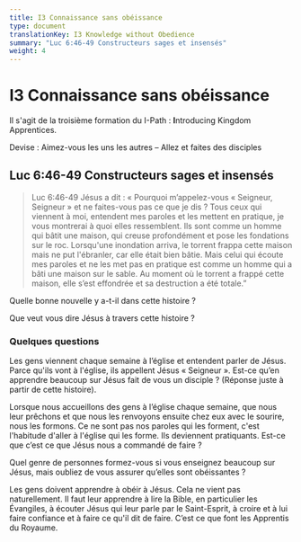 ```yaml
---
title: I3 Connaissance sans obéissance
type: document
translationKey: I3 Knowledge without Obedience
summary: "Luc 6:46-49 Constructeurs sages et insensés"
weight: 4
---
```

# I3 Connaissance sans obéissance

Il s'agit de la troisième formation du I-Path : **I**ntroducing Kingdom Apprentices.

Devise : Aimez-vous les uns les autres – Allez et faites des disciples

## Luc 6:46-49 Constructeurs sages et insensés

>   Luc 6:46-49 Jésus a dit : « Pourquoi m’appelez-vous « Seigneur, Seigneur » et ne faites-vous pas ce que je dis ? Tous ceux qui viennent à moi, entendent mes paroles et les mettent en pratique, je vous montrerai à quoi elles ressemblent. Ils sont comme un homme qui bâtit une maison, qui creuse profondément et pose les fondations sur le roc. Lorsqu'une inondation arriva, le torrent frappa cette maison mais ne put l'ébranler, car elle était bien bâtie. Mais celui qui écoute mes paroles et ne les met pas en pratique est comme un homme qui a bâti une maison sur le sable. Au moment où le torrent a frappé cette maison, elle s’est effondrée et sa destruction a été totale.”

Quelle bonne nouvelle y a-t-il dans cette histoire ?

Que veut vous dire Jésus à travers cette histoire ?

### Quelques questions

Les gens viennent chaque semaine à l’église et entendent parler de Jésus. Parce qu'ils vont à l'église, ils appellent Jésus « Seigneur ». Est-ce qu’en apprendre beaucoup sur Jésus fait de vous un disciple ? (Réponse juste à partir de cette histoire).

Lorsque nous accueillons des gens à l’église chaque semaine, que nous leur prêchons et que nous les renvoyons ensuite chez eux avec le sourire, nous les formons. Ce ne sont pas nos paroles qui les forment, c'est l'habitude d'aller à l'église qui les forme. Ils deviennent pratiquants. Est-ce que c’est ce que Jésus nous a commandé de faire ?

Quel genre de personnes formez-vous si vous enseignez beaucoup sur Jésus, mais oubliez de vous assurer qu’elles sont obéissantes ?

Les gens doivent apprendre à obéir à Jésus. Cela ne vient pas naturellement. Il faut leur apprendre à lire la Bible, en particulier les Évangiles, à écouter Jésus qui leur parle par le Saint-Esprit, à croire et à lui faire confiance et à faire ce qu'il dit de faire. C’est ce que font les Apprentis du Royaume.

